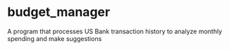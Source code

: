 # budget_manager
A program that processes US Bank transaction history to analyze monthly spending and make suggestions
